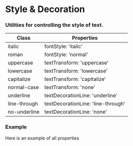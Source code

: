 # Style & Decoration
### Utilities for controlling the style of text.

|Class|Properties|
|-|-|
|italic|fontStyle: 'italic'|
|roman|fontStyle: 'normal'|
|uppercase|textTransform: 'uppercase'|
|lowercase|textTransform: 'lowercase'|
|capitalize|textTransform: 'capitalize'|
|normal-case|textTransform: 'none'|
|underline|textDecorationLine: 'underline'|
|line-through|textDecorationLine: 'line-through'|
|no-underline|textDecorationLine: 'none'|

### Example

Here is an example of all properties

<snack-preview snack-name="style-decoration" />